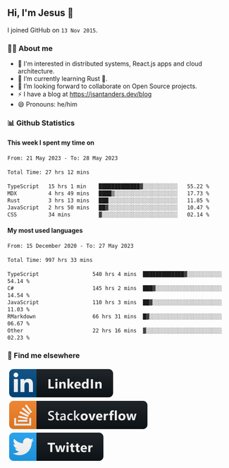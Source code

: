 ## Hi, I'm Jesus 👋

I joined GitHub on `13 Nov 2015`.

<!-- Talking about you -->

### 👨‍💻 About me

- 👦 I'm interested in distributed systems, React.js apps and cloud architecture.
- 🌱 I’m currently learning Rust 🦀.
- 👯 I’m looking forward to collaborate on Open Source projects.
- ⚡️ I have a blog at <https://jsantanders.dev/blog>
- 😄 Pronouns: he/him

### 📊 Github Statistics

#### This week I spent my time on

<!--START_SECTION:weekly-->

```text
From: 21 May 2023 - To: 28 May 2023

Total Time: 27 hrs 12 mins

TypeScript   15 hrs 1 min    █████████████▓░░░░░░░░░░░   55.22 %
MDX          4 hrs 49 mins   ████▒░░░░░░░░░░░░░░░░░░░░   17.73 %
Rust         3 hrs 13 mins   ███░░░░░░░░░░░░░░░░░░░░░░   11.85 %
JavaScript   2 hrs 50 mins   ██▓░░░░░░░░░░░░░░░░░░░░░░   10.47 %
CSS          34 mins         ▓░░░░░░░░░░░░░░░░░░░░░░░░   02.14 %
```

<!--END_SECTION:weekly-->

#### My most used languages

<!--START_SECTION:alltime-->

```text
From: 15 December 2020 - To: 27 May 2023

Total Time: 997 hrs 33 mins

TypeScript                 540 hrs 4 mins  █████████████▓░░░░░░░░░░░   54.14 %
C#                         145 hrs 2 mins  ███▓░░░░░░░░░░░░░░░░░░░░░   14.54 %
JavaScript                 110 hrs 3 mins  ██▓░░░░░░░░░░░░░░░░░░░░░░   11.03 %
RMarkdown                  66 hrs 31 mins  █▓░░░░░░░░░░░░░░░░░░░░░░░   06.67 %
Other                      22 hrs 16 mins  ▓░░░░░░░░░░░░░░░░░░░░░░░░   02.23 %
```

<!--END_SECTION:alltime-->

### 📢 Find me elsewhere

<p>
  <a target="_blank" href="https://linkedin.com/in/jsantanders">
    <img src="https://github.com/jsantanders/jsantanders/blob/master/img/linkedin.svg" alt="LinkedIn" style="vertical-align:top; margin:4px">
  </a>
  
  <a target="_blank" href="https://stackoverflow.com/users/7318331/jesus-santander">
    <img src="https://github.com/jsantanders/jsantanders/blob/master/img/stackoverflow.svg" alt="StackOverflow" style="vertical-align:top; margin:4px">
  </a>
  
  <a target="_blank" href="http://twitter.com/jsantanders">
    <img src="https://github.com/jsantanders/jsantanders/blob/master/img/twitter.svg" alt="Twitter" style="vertical-align:top; margin:4px">
  </a>
</p>
